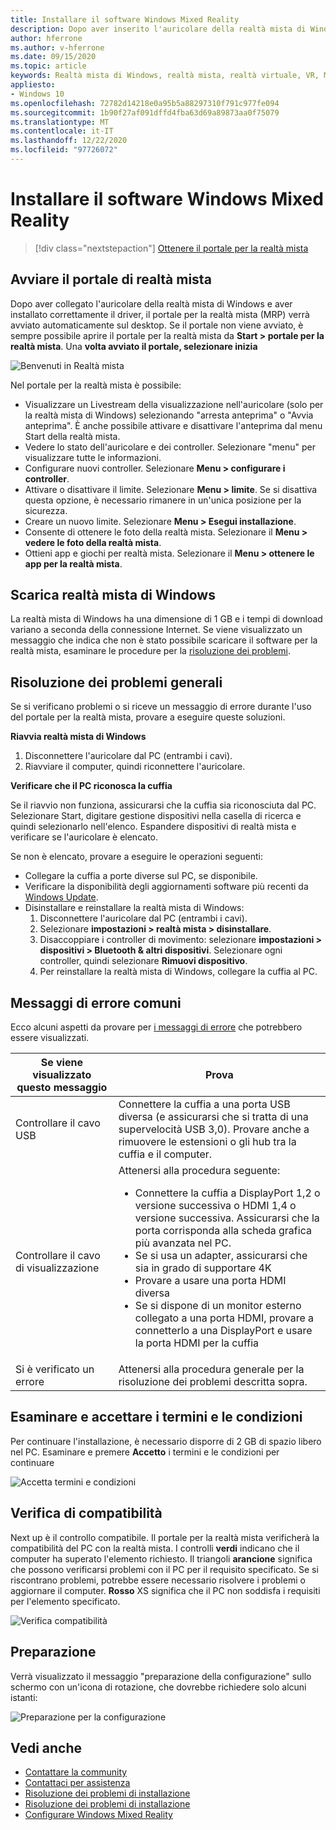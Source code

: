 ```yaml
---
title: Installare il software Windows Mixed Reality
description: Dopo aver inserito l'auricolare della realtà mista di Windows, usare l'app portale per la realtà mista per iniziare e scaricare le funzionalità della realtà mista di Windows.
author: hferrone
ms.author: v-hferrone
ms.date: 09/15/2020
ms.topic: article
keywords: Realtà mista di Windows, realtà mista, realtà virtuale, VR, MR, introduzione, configurazione, portale per realtà mista
appliesto:
- Windows 10
ms.openlocfilehash: 72782d14218e0a95b5a88297310f791c977fe094
ms.sourcegitcommit: 1b90f27af091dffd4fba63d69a89873aa0f75079
ms.translationtype: MT
ms.contentlocale: it-IT
ms.lasthandoff: 12/22/2020
ms.locfileid: "97726072"
---
```

# <a name="install-windows-mixed-reality-software"></a>Installare il software Windows Mixed Reality

> [!div class="nextstepaction"]
> [Ottenere il portale per la realtà mista](https://www.microsoft.com/p/mixed-reality-portal/9ng1h8b3zc7m?activetab=pivot:overviewtab)

## <a name="launch-mixed-reality-portal"></a>Avviare il portale di realtà mista

Dopo aver collegato l'auricolare della realtà mista di Windows e aver installato correttamente il driver, il portale per la realtà mista (MRP) verrà avviato automaticamente sul desktop. Se il portale non viene avviato, è sempre possibile aprire il portale per la realtà mista da **Start > portale per la realtà mista**. Una **volta avviato il portale, selezionare inizia**

![Benvenuti in Realtà mista](images/1050px-mixedrealityportal.png)

Nel portale per la realtà mista è possibile:

* Visualizzare un Livestream della visualizzazione nell'auricolare (solo per la realtà mista di Windows) selezionando "arresta anteprima" o "Avvia anteprima". È anche possibile attivare e disattivare l'anteprima dal menu Start della realtà mista.
* Vedere lo stato dell'auricolare e dei controller. Selezionare "menu" per visualizzare tutte le informazioni.
* Configurare nuovi controller. Selezionare **Menu > configurare i controller**.
* Attivare o disattivare il limite. Selezionare **Menu > limite**. Se si disattiva questa opzione, è necessario rimanere in un'unica posizione per la sicurezza.
* Creare un nuovo limite. Selezionare **Menu > Esegui installazione**.
* Consente di ottenere le foto della realtà mista. Selezionare il **Menu > vedere le foto della realtà mista**.
* Ottieni app e giochi per realtà mista. Selezionare il **Menu > ottenere le app per la realtà mista**.

## <a name="download-windows-mixed-reality"></a>Scarica realtà mista di Windows

La realtà mista di Windows ha una dimensione di 1 GB e i tempi di download variano a seconda della connessione Internet. Se viene visualizzato un messaggio che indica che non è stato possibile scaricare il software per la realtà mista, esaminare le procedure per la [risoluzione dei problemi](installation_errors.md#we-couldnt-download-the-mixed-reality-software-or-hang-tight-while-we-do-some-downloading).

## <a name="general-troubleshooting"></a>Risoluzione dei problemi generali

Se si verificano problemi o si riceve un messaggio di errore durante l'uso del portale per la realtà mista, provare a eseguire queste soluzioni.

**Riavvia realtà mista di Windows**

1. Disconnettere l'auricolare dal PC (entrambi i cavi).
2. Riavviare il computer, quindi riconnettere l'auricolare.

**Verificare che il PC riconosca la cuffia**

Se il riavvio non funziona, assicurarsi che la cuffia sia riconosciuta dal PC. Selezionare Start, digitare gestione dispositivi nella casella di ricerca e quindi selezionarlo nell'elenco. Espandere dispositivi di realtà mista e verificare se l'auricolare è elencato.

Se non è elencato, provare a eseguire le operazioni seguenti:

* Collegare la cuffia a porte diverse sul PC, se disponibile.
* Verificare la disponibilità degli aggiornamenti software più recenti da [Windows Update](https://support.microsoft.com/help/12373).
* Disinstallare e reinstallare la realtà mista di Windows:
    1. Disconnettere l'auricolare dal PC (entrambi i cavi).
    2. Selezionare **impostazioni > realtà mista > disinstallare**.
    3. Disaccoppiare i controller di movimento: selezionare **impostazioni > dispositivi > Bluetooth & altri dispositivi**. Selezionare ogni controller, quindi selezionare **Rimuovi dispositivo**.
    4. Per reinstallare la realtà mista di Windows, collegare la cuffia al PC.

## <a name="common-error-messages"></a>Messaggi di errore comuni

Ecco alcuni aspetti da provare per [i messaggi di errore](error-codes.md) che potrebbero essere visualizzati.

| Se viene visualizzato questo messaggio | Prova |
| --- | --- |
| Controllare il cavo USB | Connettere la cuffia a una porta USB diversa (e assicurarsi che si tratta di una supervelocità USB 3,0). Provare anche a rimuovere le estensioni o gli hub tra la cuffia e il computer. |
| Controllare il cavo di visualizzazione | Attenersi alla procedura seguente: <ul><li>Connettere la cuffia a DisplayPort 1,2 o versione successiva o HDMI 1,4 o versione successiva. Assicurarsi che la porta corrisponda alla scheda grafica più avanzata nel PC.</li><li>Se si usa un adapter, assicurarsi che sia in grado di supportare 4K</li><li>Provare a usare una porta HDMI diversa</li><li>Se si dispone di un monitor esterno collegato a una porta HDMI, provare a connetterlo a una DisplayPort e usare la porta HDMI per la cuffia</li></ul> |
| Si è verificato un errore | Attenersi alla procedura generale per la risoluzione dei problemi descritta sopra. |

## <a name="review-and-accept-terms-and-conditions"></a>Esaminare e accettare i termini e le condizioni

Per continuare l'installazione, è necessario disporre di 2 GB di spazio libero nel PC. Esaminare e premere **Accetto** i termini e le condizioni per continuare

![Accetta termini e condizioni](images/1050px-mixedrealityportalpage2.png)

## <a name="compatibility-check"></a>Verifica di compatibilità

Next up è il controllo compatibile. Il portale per la realtà mista verificherà la compatibilità del PC con la realtà mista. I controlli **verdi** indicano che il computer ha superato l'elemento richiesto. Il triangoli **arancione** significa che possono verificarsi problemi con il PC per il requisito specificato. Se si riscontrano problemi, potrebbe essere necessario risolvere i problemi o aggiornare il computer. **Rosso** XS significa che il PC non soddisfa i requisiti per l'elemento specificato.

![Verifica compatibilità](images/1050px-compatcheck.png)

## <a name="getting-ready"></a>Preparazione

Verrà visualizzato il messaggio "preparazione della configurazione" sullo schermo con un'icona di rotazione, che dovrebbe richiedere solo alcuni istanti:

![Preparazione per la configurazione](images/1050px-gettingsetup.png)

## <a name="see-also"></a>Vedi anche

* [Contattare la community](https://answers.microsoft.com)
* [Contattaci per assistenza](https://support.microsoft.com/contactus/)
* [Risoluzione dei problemi di installazione](installation_errors.md)
* [Risoluzione dei problemi di installazione](wmr-setup-faq.md)
* [Configurare Windows Mixed Reality](set-up-windows-mixed-reality.md)
